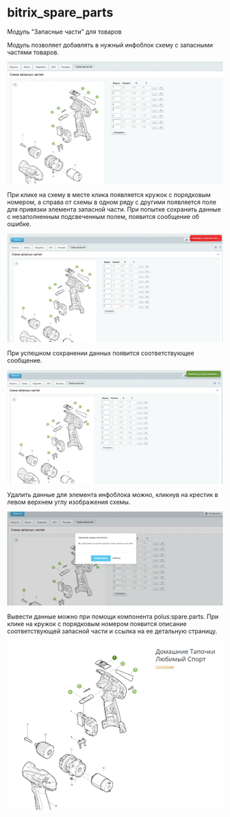 # bitrix_spare_parts
Модуль "Запасные части" для товаров

Модуль позволяет добавлять в нужный инфоблок схему с запасными частями товаров.

![alt text](readme_images/spare_part_file.jpg)

При клике на схему в месте клика появляется кружок с порядковым номером, а справа от схемы в одном ряду с другими появляется поле для привязки элемента запасной части. При попытке сохранить данные с незаполненным подсвеченным полем, появится сообщение об ошибке.

![alt text](readme_images/spare_part_file1.jpg)

При успешном сохранении данных появится соответствующее сообщение.

![alt text](readme_images/spare_part_file2.jpg)

Удалить данные для элемента инфоблока можно, кликнув на крестик в левом верхнем углу изображения схемы.

![alt text](readme_images/spare_part_file3.jpg)

Вывести данные можно при помощи компонента polus:spare.parts. При клике на кружок с порядковым номером появится описание соответствующей запасной части и ссылка на ее детальную страницу.

![alt text](readme_images/spare_part_component.jpg)